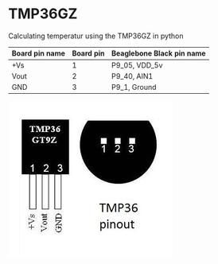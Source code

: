 TMP36GZ
=================

Calculating temperatur using the TMP36GZ in python

| Board pin name | Board pin | Beaglebone Black pin name |
|----------------|-----------| --------------------------|
| +Vs            | 1         | P9\_05, VDD\_5v           |
| Vout           | 2         | P9\_40, AIN1              |
| GND            | 3         | P9\_1, Ground             |

![pins](images/tmp36gtz.jpeg)
